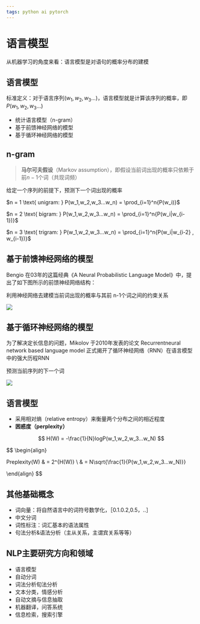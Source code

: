 ```yaml
---
tags: python ai pytorch 
---
```


# 语言模型

从机器学习的角度来看：语言模型是对语句的概率分布的建模

## 语言模型

标准定义：对于语言序列$(w_1,w_2,w_3...)$，语言模型就是计算该序列的概率，即$P(w_1,w_2,w_3...)$

- 统计语言模型（n-gram）  
- 基于前馈神经网络的模型
- 基于循环神经网络的模型

## n-gram

> **马尔可夫假设**（Markov assumption），即假设当前词出现的概率只依赖于前$n-1$个词（共现词频）

给定一个序列的前提下，预测下一个词出现的概率

$n = 1 \text{   unigram:   } P(w_1,w_2,w_3...w_n) = \prod_{i=1}^n{P(w_i)}$

$n = 2 \text{   bigram:   } P(w_1,w_2,w_3...w_n) = \prod_{i=1}^n{P(w_i|w_{i-1})}$

$n = 3 \text{   trigram:   } P(w_1,w_2,w_3...w_n) = \prod_{i=1}^n{P(w_i|w_{i-2} , w_{i-1})}$

## 基于前馈神经网络的模型

Bengio 在03年的这篇经典《A Neural Probabilistic Language Model》中，提出了如下图所示的前馈神经网络结构：

利用神经网络去建模当前词出现的概率与其前 n-1个词之间的约束关系

![](../assets/imgs/pytorch/jiyuqiankui.png)

## 基于循环神经网络的模型

为了解决定长信息的问题，Mikolov 于2010年发表的论文 Recurrentneural network based language model 正式揭开了循环神经网络（RNN）在语言模型中的强大历程RNN

预测当前序列的下一个词

![](../assets/imgs/pytorch/jiyuxunhuan.png)

## 语言模型

- 采用相对熵（relative entropy）来衡量两个分布之间的相近程度
- ﻿﻿**困惑度（perplexity）**

$$
H(W) = -\frac{1}{N}logP(w_1,w_2,w_3...w_N)
$$

$$
\begin{align}

Preplexity(W) & = 2^{H(W)} \\
& = N\sqrt{\frac{1}{P(w_1,w_2,w_3...w_N)}}

\end{align}
$$

## 其他基础概念

- 词向量：将自然语言中的词符号数学化，［0.1.0.2,0.5，..］
- ﻿﻿中文分词
- ﻿﻿词性标注：词汇基本的语法属性
- ﻿﻿句法分析&语法分析（主从关系，主谓宾关系等等）

## NLP主要研究方向和领域

- 语言模型
- ﻿﻿自动分词
- ﻿﻿词法分析旬法分析
- ﻿﻿文本分类，情感分析
- ﻿自动文摘与信息抽取
- ﻿﻿机器翻译，问答系统
- ﻿信息检索，搜索引擎

